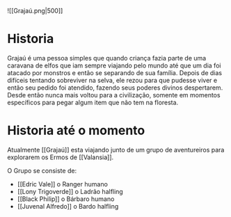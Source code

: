 
![[Grajaú.png|500]]
# Historia

Grajaú é uma pessoa simples que quando criança fazia parte de uma caravana de elfos que iam sempre viajando pelo mundo até que um dia foi atacado por monstros e então se separando de sua família. Depois de dias difíceis tentando sobreviver na selva, ele rezou para que pudesse viver e então seu pedido foi atendido, fazendo seus poderes divinos despertarem. Desde então nunca mais voltou para a civilização, somente em momentos específicos para pegar algum item que não tem na floresta.



# Historia até o momento

Atualmente [[Grajaú]] esta viajando junto de um grupo de aventureiros para explorarem os Ermos de [[Valansia]].

O Grupo se consiste de:
- [[Edric Vale]] o Ranger humano
- [[Lony Trigoverde]] o Ladrão halfling
- [[Black Philip]] o Bárbaro humano
- [[Juvenal Alfredo]] o Bardo halfling
